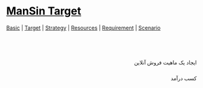 <style>
.md0{margin-top: 150px;}
.md1{margin-top: 75px;}
.md2{margin-top: 50px;}
.md3{margin-top: 25px;}
.md4{margin-top: 5px;}
.tbl1 td#header{background-color: D1ECCF}
.tbl1 tr#header{background-color: D1ECCF}
</style>


# [<span style="color:black;">ManSin Target</span>](ManSin.md)


[Basic](ManSin-Basic.md) |
[Target](ManSin-Target.md) |
[Strategy](ManSin-Strategy.md) |
[Resources](ManSin-Resources.md) | 
[Requirement](ManSin-Requirement.md) |
[Scenario](ManSin-Scenario.md)


<div class="md1"></div>


<div align="right" dir="rtl">

ایجاد یک ماهیت فروش آنلاین

<div class="md3"><div>

کسب درآمد

</div>